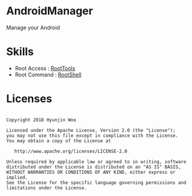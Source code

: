 # AndroidManager
Manage your Android

# Skills
* Root Access : [RootTools](https://github.com/Stericson/RootTools)
* Root Command : [RootShell](https://github.com/Stericson/RootShell)

# Licenses
<pre>
<code>
Copyright 2018 Hyunjin Woo

Licensed under the Apache License, Version 2.0 (the "License");
you may not use this file except in compliance with the License.
You may obtain a copy of the License at

   http://www.apache.org/licenses/LICENSE-2.0

Unless required by applicable law or agreed to in writing, software
distributed under the License is distributed on an "AS IS" BASIS,
WITHOUT WARRANTIES OR CONDITIONS OF ANY KIND, either express or implied.
See the License for the specific language governing permissions and
limitations under the License.
</code>
</pre>
